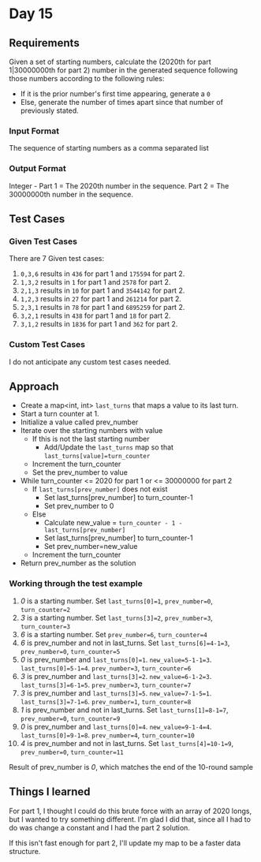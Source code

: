 # Day 15 #

## Requirements ##

Given a set of starting numbers, calculate the (2020th for part 1|30000000th for part 2) number in the generated sequence following those numbers according to the following rules:  
* If it is the prior number's first time appearing, generate a `0`
* Else, generate the number of times apart since that number of previously stated.

### Input Format ###

The sequence of starting numbers as a comma separated list

### Output Format ###

Integer - Part 1 = The 2020th number in the sequence. Part 2 = The 30000000th number in the sequence.


## Test Cases ##

### Given Test Cases ###

There are 7 Given test cases:
1) `0,3,6` results in `436` for part 1 and `175594` for part 2.
2) `1,3,2` results in `1` for part 1 and `2578` for part 2.
3) `2,1,3` results in `10` for part 1 and `3544142` for part 2.
4) `1,2,3` results in `27` for part 1 and `261214` for part 2.
5) `2,3,1` results in `78` for part 1 and `6895259` for part 2.
6) `3,2,1` results in `438` for part 1 and `18` for part 2.
7) `3,1,2` results in `1836` for part 1 and `362` for part 2.

### Custom Test Cases ###

I do not anticipate any custom test cases needed.

## Approach ##

* Create a map<int, int> `last_turns` that maps a value to its last turn.
* Start a turn counter at 1.
* Initialize a value called prev_number
* Iterate over the starting numbers with value
    * If this is not the last starting number
        * Add/Update the `last_turns` map so that `last_turns[value]=turn_counter`
    * Increment the turn_counter
    * Set the prev_number to value
* While turn_counter <= 2020 for part 1 or <= 30000000 for part 2
    * If `last_turns[prev_number]` does not exist
        * Set last_turns[prev_number] to turn_counter-1
        * Set prev_number to 0
    * Else
        * Calculate new_value = `turn_counter - 1 - last_turns[prev_number]`
        * Set last_turns[prev_number] to turn_counter-1
        * Set prev_number=new_value
    * Increment the turn_counter
* Return prev_number as the solution

### Working through the test example ###

1) *0* is a starting number. Set `last_turns[0]=1`, `prev_number=0`, `turn_counter=2`
2) *3* is a starting number. Set `last_turns[3]=2`, `prev_number=3`, `turn_counter=3`
3) *6* is a starting number. Set `prev_number=6`, `turn_counter=4`
4) *6* is prev_number and not in last_turns. Set `last_turns[6]=4-1=3`, `prev_number=0`, `turn_counter=5`
5) *0* is prev_number and `last_turns[0]=1`. `new_value=5-1-1=3`. `last_turns[0]=5-1=4`. `prev_number=3`, `turn_counter=6`
6) *3* is prev_number and `last_turns[3]=2`. `new_value=6-1-2=3`. `last_turns[3]=6-1=5`. `prev_number=3`, `turn_counter=7`
7) *3* is prev_number and `last_turns[3]=5`. `new_value=7-1-5=1`. `last_turns[3]=7-1=6`. `prev_number=1`, `turn_counter=8`
8) *1* is prev_number and not in last_turns. Set `last_turns[1]=8-1=7`, `prev_number=0`, `turn_counter=9`
9) *0* is prev_number and `last_turns[0]=4`. `new_value=9-1-4=4`. `last_turns[0]=9-1=8`. `prev_number=4`, `turn_counter=10`
10) *4* is prev_number and not in last_turns. Set `last_turns[4]=10-1=9`, `prev_number=0`, `turn_counter=11`

Result of prev_number is *0*, which matches the end of the 10-round sample

## Things I learned ##

For part 1, I thought I could do this brute force with an array of 2020 longs, but I wanted to try something different. I'm glad I did that, since all I had to do was change a constant and I had the part 2 solution.

If this isn't fast enough for part 2, I'll update my map to be a faster data structure.
